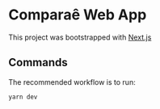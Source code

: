 # Comparaê Web App

This project was bootstrapped with [Next.js](https://github.com/zeit/next.js)

## Commands

The recommended workflow is to run:

```
yarn dev
```
